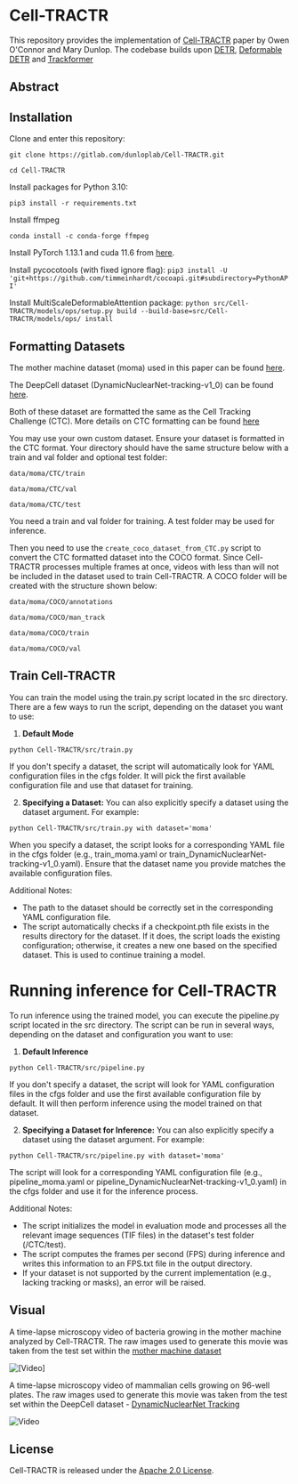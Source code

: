 # Cell-TRACTR
This repository provides the implementation of [Cell-TRACTR](https://www.biorxiv.org/content/10.1101/2024.07.11.603075v1) paper by Owen O'Connor and Mary Dunlop. The codebase builds upon [DETR](https://github.com/facebookresearch/detr), [Deformable DETR](https://github.com/fundamentalvision/Deformable-DETR) and [Trackformer](https://github.com/timmeinhardt/trackformer)

## Abstract


## Installation

Clone and enter this repository:

```git clone https://gitlab.com/dunloplab/Cell-TRACTR.git```

```cd Cell-TRACTR```

Install packages for Python 3.10:

```pip3 install -r requirements.txt```

Install ffmpeg

```conda install -c conda-forge ffmpeg```

Install PyTorch 1.13.1 and cuda 11.6 from [here](https://pytorch.org/get-started/previous-versions/#v1131).

Install pycocotools (with fixed ignore flag): ```pip3 install -U 'git+https://github.com/timmeinhardt/cocoapi.git#subdirectory=PythonAPI'```

Install MultiScaleDeformableAttention package: ```python src/Cell-TRACTR/models/ops/setup.py build --build-base=src/Cell-TRACTR/models/ops/ install```

## Formatting Datasets

The mother machine dataset (moma) used in this paper can be found [here](https://zenodo.org/records/11237127).

The DeepCell dataset (DynamicNuclearNet-tracking-v1_0) can be found [here](https://datasets.deepcell.org/).

Both of these dataset are formatted the same as the Cell Tracking Challenge (CTC). More details on CTC formatting can be found [here](https://public.celltrackingchallenge.net/documents/Naming%20and%20file%20content%20conventions.pdf)

You may use your own custom dataset. Ensure your dataset is formatted in the CTC format. Your directory should have the same structure below with a train and val folder and optional test folder:

```data/moma/CTC/train```

```data/moma/CTC/val```

```data/moma/CTC/test```

You need a train and val folder for training. A test folder may be used for inference.

Then you need to use the ```create_coco_dataset_from_CTC.py``` script to convert the CTC formatted dataset into the COCO format. Since Cell-TRACTR processes multiple frames at once, videos with less than will not be included in the dataset used to train Cell-TRACTR. A COCO folder will be created with the structure shown below:

```data/moma/COCO/annotations```

```data/moma/COCO/man_track```

```data/moma/COCO/train```

```data/moma/COCO/val```


## Train Cell-TRACTR

You can train the model using the train.py script located in the src directory. There are a few ways to run the script, depending on the dataset you want to use:

1. **Default Mode**

```python Cell-TRACTR/src/train.py```

If you don't specify a dataset, the script will automatically look for YAML configuration files in the cfgs folder. It will pick the first available configuration file and use that dataset for training.

2. **Specifying a Dataset:** You can also explicitly specify a dataset using the dataset argument. For example:

```python Cell-TRACTR/src/train.py with dataset='moma'```

When you specify a dataset, the script looks for a corresponding YAML file in the cfgs folder (e.g., train_moma.yaml or train_DynamicNuclearNet-tracking-v1_0.yaml). Ensure that the dataset name you provide matches the available configuration files.

Additional Notes:
- The path to the dataset should be correctly set in the corresponding YAML configuration file.
- The script automatically checks if a checkpoint.pth file exists in the results directory for the dataset. If it does, the script loads the existing configuration; otherwise, it creates a new one based on the specified dataset. This is used to continue training a model.

# Running inference for Cell-TRACTR

To run inference using the trained model, you can execute the pipeline.py script located in the src directory. The script can be run in several ways, depending on the dataset and configuration you want to use:

1. **Default Inference**

```python Cell-TRACTR/src/pipeline.py```

If you don't specify a dataset, the script will look for YAML configuration files in the cfgs folder and use the first available configuration file by default. It will then perform inference using the model trained on that dataset.

2. **Specifying a Dataset for Inference:** You can also explicitly specify a dataset using the dataset argument. For example:

```python Cell-TRACTR/src/pipeline.py with dataset='moma'```

The script will look for a corresponding YAML configuration file (e.g., pipeline_moma.yaml or pipeline_DynamicNuclearNet-tracking-v1_0.yaml) in the cfgs folder and use it for the inference process.

Additional Notes:
- The script initializes the model in evaluation mode and processes all the relevant image sequences (TIF files) in the dataset's test folder (/CTC/test).
- The script computes the frames per second (FPS) during inference and writes this information to an FPS.txt file in the output directory.
- If your dataset is not supported by the current implementation (e.g., lacking tracking or masks), an error will be raised.

## Visual

A time-lapse microscopy video of bacteria growing in the mother machine analyzed by Cell-TRACTR. The raw images used to generate this movie was taken from the test set within the [mother machine dataset](https://zenodo.org/records/11237127)

![[Video]](https://media0.giphy.com/media/v1.Y2lkPTc5MGI3NjExd2VrOW16djJnYzJ4cWhsd2F0cjNtNzVnazgzNjZuMjhucmdoNGkwYiZlcD12MV9pbnRlcm5hbF9naWZfYnlfaWQmY3Q9Zw/cwNDVhxqTPYMYMxd75/giphy.gif)

A time-lapse microscopy video of mammalian cells growing on 96-well plates.  The raw images used to generate this movie was taken from the test set within the DeepCell dataset - [DynamicNuclearNet Tracking](https://datasets.deepcell.org/data)

![Video](https://media2.giphy.com/media/v1.Y2lkPTc5MGI3NjExMjFzbXBkZmFpYnZsNjdpbmlvZjY1cGFpdGc0NnNuZWoyOHg4bWN3YyZlcD12MV9pbnRlcm5hbF9naWZfYnlfaWQmY3Q9Zw/fhTdHoCSARZjrRpyyn/giphy.gif)

## License

Cell-TRACTR is released under the [Apache 2.0 License](LICENSE).